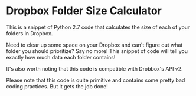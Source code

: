 # Dropbox Folder Size Calculator
This is a snippet of Python 2.7 code that calculates the size of each of your folders in Dropbox.

Need to clear up some space on your Dropbox and can't figure out what folder you should prioritize? 
Say no more! This snippet of code will tell you exactly how much data each folder contains!

It's also worth noting that this code is compatible with Drobbox's API v2.

Please note that this code is quite primitive and contains some pretty bad coding practices. But it gets the job done!
